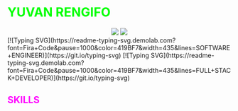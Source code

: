 # <span style="color: #00ff00">YUVAN RENGIFO</span> 

<div align="center">
  <a href="http://yuvanrengifo.com/"><img src="https://img.shields.io/badge/Portfolio-Visit-2ecc71?style=for-the-badge&logo=globe&logoColor=white"/></a>
  <img src="https://img.shields.io/badge/Stevens%20Institute%20of%20Technology-Student%20'26-2ecc71?style=for-the-badge&logo=stevens&logoColor=white"/>
</div>

<div>
  [![Typing SVG](https://readme-typing-svg.demolab.com?font=Fira+Code&pause=1000&color=419BF7&width=435&lines=SOFTWARE+ENGINEER)](https://git.io/typing-svg)
  [![Typing SVG](https://readme-typing-svg.demolab.com?font=Fira+Code&pause=1000&color=419BF7&width=435&lines=FULL+STACK+DEVELOPER)](https://git.io/typing-svg)
</div>

## <span style="color: #00ffff"></span> <span style="color: #ff00ff">SKILLS</span>

```
